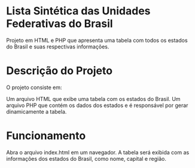 # Lista Sintética das Unidades Federativas do Brasil
Projeto em HTML e PHP que apresenta uma tabela com todos os estados do Brasil e suas respectivas informações.

# Descrição do Projeto
O projeto consiste em:

Um arquivo HTML que exibe uma tabela com os estados do Brasil.
Um arquivo PHP que contém os dados dos estados e é responsável por gerar dinamicamente a tabela.

# Funcionamento
Abra o arquivo index.html em um navegador.
A tabela será exibida com as informações dos estados do Brasil, como nome, capital e região.
